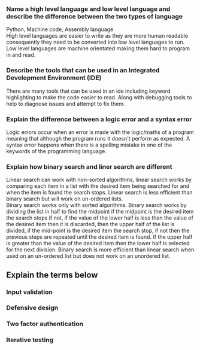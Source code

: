 ### Name a high level language and low level language and describe the difference between the two types of language
Python, Machine code, Assembly language  
High level languages are easier to write as they are more human readable consequently they need to be converted into low level languages to run.
Low level languages are machine orientated making them hard to program in and read.

### Describe the tools that can be used in an Integrated Development Environment (IDE)
There are many tools that can be used in an ide including keyword highlighting to make the code easier to read. Along with debugging tools to help to diagnose issues and attempt to fix them.

### Explain the difference between a logic error and a syntax error
Logic errors occur when an error is made with the logic/maths of a program meaning that although the program runs it doesn't perform as expected. A syntax error happens when there is a spelling mistake in one of the keywords of the programming language.

### Explain how  binary search and  liner search are different
Linear search can work with non-sorted algorithms, linear search works by comparing each item in a list with the desired item being searched for and when the item is found the search stops. Linear search is less efficient than binary search but will work on un-ordered lists.  
Binary search works only with sorted algorithms. Binary search works by dividing the list in half to find the midpoint if the midpoint is the desired item the search stops if not, if the value of the lower half is less than the value of the desired item then it is discarded, then the upper half of the list is divided, if the mid-point is the desired item the search stop, if not then the previous steps are repeated until the desired item is found. If the upper half is greater than the value of the desired item then the lower half is selected for the next division. Binary search is more efficient than linear search when used on an un-ordered list but does not work  on an unordered list. 


## Explain the terms below

### Input validation

### Defensive design

### Two factor authentication

### Iterative testing



